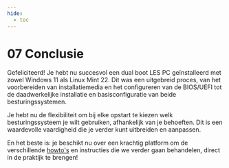 ```yaml
---
hide:
  - toc
---
```


# 07 Conclusie
Gefeliciteerd! Je hebt nu succesvol een dual boot LES PC geïnstalleerd met zowel Windows 11 als Linux Mint 22. Dit was een uitgebreid proces, van het voorbereiden van installatiemedia en het configureren van de BIOS/UEFI tot de daadwerkelijke installatie en basisconfiguratie van beide besturingssystemen.

Je hebt nu de flexibiliteit om bij elke opstart te kiezen welk besturingssysteem je wilt gebruiken, afhankelijk van je behoeften. Dit is een waardevolle vaardigheid die je verder kunt uitbreiden en aanpassen.

En het beste is: je beschikt nu over een krachtig platform om de verschillende [howto's](../../howtos/index.md) en instructies die we verder gaan behandelen, direct in de praktijk te brengen!